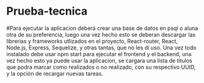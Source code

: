 # Prueba-tecnica


#Para ejecutar la aplicacion deberá crear una base de datos en psql o aluna otra de su preferencia, luego una vez hecho esto se deberan descargar las librerias y frameworks utlizados en el proyecto, React-router, React, Node.js, Express, Sequelize, y otras tantas, que no les di uso. Una vez todo instalado debe usar npm start para ejecutar el frontend y el backend,  una vez hecho esto ya puede usar la aplicacion, se cargara una lista de titulos que podra marcar como realizados o no realizado, con su respectivo UUID, y la opción de recargar nuevas tareas.
